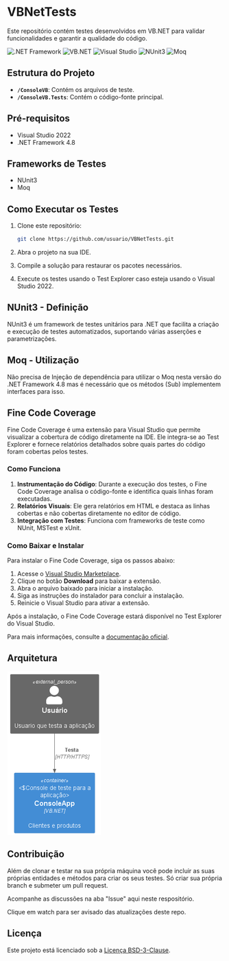 # VBNetTests

Este repositório contém testes desenvolvidos em VB.NET para validar funcionalidades e garantir a qualidade do código.

![.NET Framework](https://img.shields.io/badge/.NET_Framework-4.8-blue) ![VB.NET](https://img.shields.io/badge/VB.NET-Visual_Studio-purple) ![Visual Studio](https://img.shields.io/badge/Visual_Studio-2022-blueviolet) ![NUnit3](https://img.shields.io/badge/NUnit-3.13.3-green) ![Moq](https://img.shields.io/badge/Moq-4.18.2-orange)

## Estrutura do Projeto

- **`/ConsoleVB`**: Contém os arquivos de teste.
- **`/ConsoleVB.Tests`**: Contém o código-fonte principal.

## Pré-requisitos

- Visual Studio 2022
- .NET Framework 4.8

## Frameworks de Testes

- NUnit3
- Moq

## Como Executar os Testes

1. Clone este repositório:

    ```bash
    git clone https://github.com/usuario/VBNetTests.git
    ```

2. Abra o projeto na sua IDE.
3. Compile a solução para restaurar os pacotes necessários.
4. Execute os testes usando o Test Explorer caso esteja usando o Visual Studio 2022.

## NUnit3 - Definição

NUnit3 é um framework de testes unitários para .NET que facilita a criação e execução de testes automatizados, suportando várias asserções e parametrizações.

## Moq - Utilização

Não precisa de Injeção de dependência para utilizar o Moq nesta versão do .NET Framework 4.8 mas é necessário que os métodos (Sub) implementem interfaces para isso.

## Fine Code Coverage

Fine Code Coverage é uma extensão para Visual Studio que permite visualizar a cobertura de código diretamente na IDE. Ele integra-se ao Test Explorer e fornece relatórios detalhados sobre quais partes do código foram cobertas pelos testes.

### Como Funciona

1. **Instrumentação do Código**: Durante a execução dos testes, o Fine Code Coverage analisa o código-fonte e identifica quais linhas foram executadas.
2. **Relatórios Visuais**: Ele gera relatórios em HTML e destaca as linhas cobertas e não cobertas diretamente no editor de código.
3. **Integração com Testes**: Funciona com frameworks de teste como NUnit, MSTest e xUnit.

### Como Baixar e Instalar

Para instalar o Fine Code Coverage, siga os passos abaixo:

1. Acesse o [Visual Studio Marketplace](https://marketplace.visualstudio.com/items?itemName=FortuneNgwenya.FineCodeCoverage2022).
2. Clique no botão **Download** para baixar a extensão.
3. Abra o arquivo baixado para iniciar a instalação.
4. Siga as instruções do instalador para concluir a instalação.
5. Reinicie o Visual Studio para ativar a extensão.

Após a instalação, o Fine Code Coverage estará disponível no Test Explorer do Visual Studio.

Para mais informações, consulte a [documentação oficial](https://github.com/FineCodeCoverage/FineCodeCoverage).

## Arquitetura

![Container Diagram](out/docs/C4/Container/ContainerVBNetTests.png)

## Contribuição

Além de clonar e testar na sua própria máquina você pode incluir as suas próprias entidades e métodos para criar os seus testes. Só criar sua própria branch e submeter um pull request.

Acompanhe as discussões na aba "Issue" aqui neste respositório.

Clique em watch para ser avisado das atualizações deste repo.

## Licença

Este projeto está licenciado sob a [Licença BSD-3-Clause](LICENSE).
